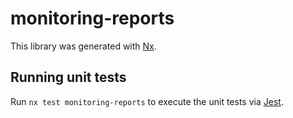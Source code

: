 # monitoring-reports

This library was generated with [Nx](https://nx.dev).

## Running unit tests

Run `nx test monitoring-reports` to execute the unit tests via [Jest](https://jestjs.io).
